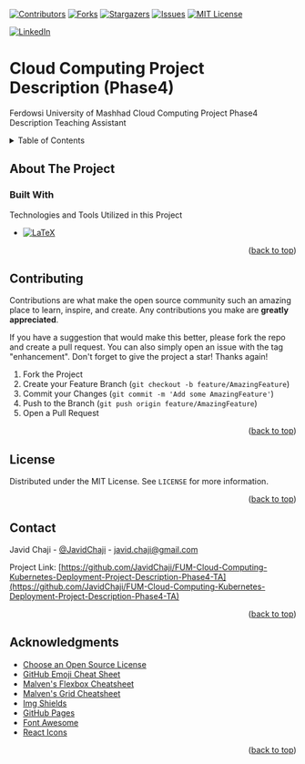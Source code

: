 <a name="readme-top"></a>

[![Contributors][Contributors-Shield]][Contributors-URL]
[![Forks][Forks-Shield]][Forks-URL]
[![Stargazers][Stars-Shield]][Stars-URL]
[![Issues][Issues-Shield]][Issues-URL]
[![MIT License][License-Shield]][License-URL]

[![LinkedIn][LinkedIn-Shield]][Javid-LinkedIn-URL]

# Cloud Computing Project Description (Phase4)
Ferdowsi University of Mashhad Cloud Computing Project Phase4 Description Teaching Assistant



<!-- TABLE OF CONTENTS -->
<details>
  <summary>Table of Contents</summary>
  <ol>
    <li>
      <a href="#about-the-project">About The Project</a>
      <ul>
        <li><a href="#built-with">Built With</a></li>
      </ul>
    </li>
    <li>
      <a href="#getting-started">Getting Started</a>
      <ul>
        <li><a href="#prerequisites">Prerequisites</a></li>
        <li><a href="#installation">Installation</a></li>
      </ul>
    </li>
    <li><a href="#usage">Usage</a></li>
    <li><a href="#roadmap">Roadmap</a></li>
    <li><a href="#contributing">Contributing</a></li>
    <li><a href="#license">License</a></li>
    <li><a href="#contact">Contact</a></li>
    <li><a href="#acknowledgments">Acknowledgments</a></li>
  </ol>
</details>



<!-- ABOUT THE PROJECT -->
## About The Project



### Built With

<!-- This section should list any major frameworks/libraries used to bootstrap your project. Leave any add-ons/plugins for the acknowledgements section. Here are a few examples. -->

Technologies and Tools Utilized in this Project

* [![LaTeX][LaTeX-Shield]][LaTeX-URL]

<p align="right">(<a href="#readme-top">back to top</a>)</p>



<!-- CONTRIBUTING -->
## Contributing

Contributions are what make the open source community such an amazing place to learn, inspire, and create. Any contributions you make are **greatly appreciated**.

If you have a suggestion that would make this better, please fork the repo and create a pull request. You can also simply open an issue with the tag "enhancement".
Don't forget to give the project a star! Thanks again!

1. Fork the Project
2. Create your Feature Branch (`git checkout -b feature/AmazingFeature`)
3. Commit your Changes (`git commit -m 'Add some AmazingFeature'`)
4. Push to the Branch (`git push origin feature/AmazingFeature`)
5. Open a Pull Request

<p align="right">(<a href="#readme-top">back to top</a>)</p>



<!-- LICENSE -->
## License

Distributed under the MIT License. See `LICENSE` for more information.

<p align="right">(<a href="#readme-top">back to top</a>)</p>



<!-- CONTACT -->
## Contact

Javid Chaji - [@JavidChaji](https://twitter.com/JavidChaji) - javid.chaji@gmail.com

Project Link: [https://github.com/JavidChaji/FUM-Cloud-Computing-Kubernetes-Deployment-Project-Description-Phase4-TA](https://github.com/JavidChaji/FUM-Cloud-Computing-Kubernetes-Deployment-Project-Description-Phase4-TA)

<p align="right">(<a href="#readme-top">back to top</a>)</p>



<!-- ACKNOWLEDGMENTS -->
## Acknowledgments

* [Choose an Open Source License](https://choosealicense.com)
* [GitHub Emoji Cheat Sheet](https://www.webpagefx.com/tools/emoji-cheat-sheet)
* [Malven's Flexbox Cheatsheet](https://flexbox.malven.co/)
* [Malven's Grid Cheatsheet](https://grid.malven.co/)
* [Img Shields](https://shields.io)
* [GitHub Pages](https://pages.github.com)
* [Font Awesome](https://fontawesome.com)
* [React Icons](https://react-icons.github.io/react-icons/search)

<p align="right">(<a href="#readme-top">back to top</a>)</p>



<!-- MARKDOWN LINKS & IMAGES -->
<!-- https://www.markdownguide.org/basic-syntax/#reference-style-links -->
<!-- https://ileriayo.github.io/markdown-badges/ -->

<!-- Contributors -->
[Contributors-Shield]: https://img.shields.io/github/contributors/javidchaji/FUM-Cloud-Computing-Kubernetes-Deployment-Project-Description-Phase4-TA.svg?style=for-the-badge

[Contributors-URL]: https://github.com/javidchaji/FUM-Cloud-Computing-Kubernetes-Deployment-Project-Description-Phase4-TA/graphs/contributors


<!-- Forks -->
[Forks-Shield]: https://img.shields.io/github/forks/javidchaji/FUM-Cloud-Computing-Kubernetes-Deployment-Project-Description-Phase4-TA.svg?style=for-the-badge

[Forks-URL]: https://github.com/javidchaji/FUM-Cloud-Computing-Kubernetes-Deployment-Project-Description-Phase4-TA/network/members


<!-- Stars -->
[Stars-Shield]: https://img.shields.io/github/stars/javidchaji/FUM-Cloud-Computing-Kubernetes-Deployment-Project-Description-Phase4-TA.svg?style=for-the-badge

[Stars-URL]: https://github.com/javidchaji/FUM-Cloud-Computing-Kubernetes-Deployment-Project-Description-Phase4-TA/stargazers


<!-- Issues -->
[Issues-Shield]: https://img.shields.io/github/issues/javidchaji/FUM-Cloud-Computing-Kubernetes-Deployment-Project-Description-Phase4-TA.svg?style=for-the-badge

[Issues-URL]: https://github.com/javidchaji/FUM-Cloud-Computing-Kubernetes-Deployment-Project-Description-Phase4-TA/issues


<!-- License -->
[License-Shield]: https://img.shields.io/github/license/javidchaji/FUM-Cloud-Computing-Kubernetes-Deployment-Project-Description-Phase4-TA.svg?style=for-the-badge

[License-URL]: https://github.com/javidchaji/FUM-Cloud-Computing-Kubernetes-Deployment-Project-Description-Phase4-TA/blob/master/LICENSE


<!-- LinkedIn -->
[LinkedIn-Shield]: https://img.shields.io/badge/linkedin-%230077B5.svg?style=for-the-badge&logo=linkedin&logoColor=white

[Javid-LinkedIn-URL]: https://linkedin.com/in/javidchaji


<!-- LaTeX -->
[LaTeX-Shield]: https://img.shields.io/badge/LaTeX-47A141?style=for-the-badge&logo=LaTeX&logoColor=white

[LaTeX-URL]: https://www.latex-project.org/
